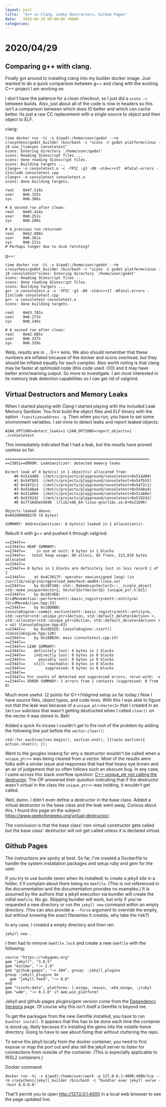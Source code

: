```yaml
---
layout: post
title:  "G++ vs Clang, Leaky Destructors, Github Pages"
date:   2020-04-29 00:00:00 +0000
categories:
---
```


# 2020/04/29

## Comparing g++ with clang.

Finally got around to installing clang into my builder docker image. Just wanted to do a quick comparison between g++ and clang with the existing C++ project I am working on.

I don't have the patience for a clean checkout, so I just did a `scons -c` between builds. Also, just about all of the code is now in headers so this isn't a comparison between which does IO better and which can cache better. Its just a raw CC replacement with a single source to object and then object to ELF.

clang:

```
time docker run -ti -v $(pwd):/home/user/godot --rm crazychenz/godot_builder /bin/bash -c "scons -C godot platform=linux -j8 use_llvm=yes consoletest"
scons: Entering directory `/home/user/godot'
scons: Reading SConscript files ...
scons: done reading SConscript files.
scons: Building targets ...
clang++ -o consoletest.o -c -fPIC -g3 -O0 -std=c++17 -Wfatal-errors -Iinclude consoletest.cpp
clang++ -o consoletest consoletest.o
scons: done building targets.

real    0m47.518s
user    0m0.155s
sys     0m0.386s

# A second run after clean:
real    0m45.414s
user    0m0.251s
sys     0m0.266s

# A previous run returned:
real    0m52.888s
user    0m0.361s
sys     0m0.211s
# Perhaps longer due to disk fetching?
```

g++:

```
time docker run -ti -v $(pwd):/home/user/godot --rm crazychenz/godot_builder /bin/bash -c "scons -C godot platform=linux -j8 consoletest"scons: Entering directory `/home/user/godot'
scons: Reading SConscript files ...
scons: done reading SConscript files.
scons: Building targets ...
g++ -o consoletest.o -c -fPIC -g3 -O0 -std=c++17 -Wfatal-errors -Iinclude consoletest.cpp
g++ -o consoletest consoletest.o
scons: done building targets.

real    0m43.781s
user    0m0.273s
sys     0m0.246s

# A second run after clean:
real    0m42.085s
user    0m0.237s
sys     0m0.320s
```

Welp, results are in ... G++ wins. We also should remember that these numbers are inflated because of the docker and scons overhead, but they should be inflated equally for each compiler. Also worth noting is that clang may be faster at optimized code (this code used -O0) and it may have better error/warning output. So more to investigate. I am most interested in its memory leak detection capabilities so I can get rid of valgrind.

## Virtual Destructors and Memory Leaks

When I started playing with Clang I started playing with the included Leak Memory Sanitizer. You first build the object files and ELF binary with the option `-fsanitize=address -g`. Then when you run, you have to set some environment variables. I set mine to detect leaks and report leaked objects:

```
ASAN_OPTIONS=detect_leaks=1 LSAN_OPTIONS=report_objects=1 ./consoletest
```

This immediately indicated that I had a leak, but the results have proved useless so far:

```
=================================================================
==23851==ERROR: LeakSanitizer: detected memory leaks

Direct leak of 8 byte(s) in 1 object(s) allocated from:
    #0 0x514d00  (/mnt/c/projects/playground/consoletest+0x514d00)
    #1 0x54fb55  (/mnt/c/projects/playground/consoletest+0x54fb55)
    #2 0x54f2c1  (/mnt/c/projects/playground/consoletest+0x54f2c1)
    #3 0x5548a4  (/mnt/c/projects/playground/consoletest+0x5548a4)
    #4 0x51a60e  (/mnt/c/projects/playground/consoletest+0x51a60e)
    #5 0x519242  (/mnt/c/projects/playground/consoletest+0x519242)
    #6 0x7f16dbe54b96  (/lib/x86_64-linux-gnu/libc.so.6+0x21b96)

Objects leaked above:
0x602000000270 (8 bytes)

SUMMARY: AddressSanitizer: 8 byte(s) leaked in 1 allocation(s).
```

Rebuilt it with g++ and pushed it through valgrind:

```
==23447== 
==23447== HEAP SUMMARY:
==23447==     in use at exit: 8 bytes in 1 blocks
==23447==   total heap usage: 86 allocs, 85 frees, 212,016 bytes allocated
==23447== 
==23447== 8 bytes in 1 blocks are definitely lost in loss record 1 of 1
==23447==    at 0x4C3017F: operator new(unsigned long) (in /usr/lib/valgrind/vgpreload_memcheck-amd64-linux.so)
==23447==    by 0x10F3A6: std::_MakeUniq<Vector2>::__single_object std::make_unique<Vector2, Vector2&>(Vector2&) (unique_ptr.h:821)
==23447==    by 0x10C4EB: GridMoveAction::perform(entt::basic_registry<entt::entity>&) (GridMoveAction.hpp:33)
==23447==    by 0x10D8BB: ConsoleEngine::commit_xaction(entt::basic_registry<entt::entity>&, std::vector<std::unique_ptr<IAction, std::default_delete<IAction> >, std::allocator<std::unique_ptr<IAction, std::default_delete<IAction> > > >&) (ConsoleEngine.hpp:63)
==23447==    by 0x10E92E: ConsoleEngine::start() (ConsoleEngine.hpp:120)
==23447==    by 0x10BB36: main (consoletest.cpp:14)
==23447== 
==23447== LEAK SUMMARY:
==23447==    definitely lost: 8 bytes in 1 blocks
==23447==    indirectly lost: 0 bytes in 0 blocks
==23447==      possibly lost: 0 bytes in 0 blocks
==23447==    still reachable: 0 bytes in 0 blocks
==23447==         suppressed: 0 bytes in 0 blocks
==23447== 
==23447== For counts of detected and suppressed errors, rerun with: -v
==23447== ERROR SUMMARY: 1 errors from 1 contexts (suppressed: 0 from 0)
```

Much more useful. (2 points for G++/Valgrind setup so far today.) Now I have source files, object types, and code lines. With this I was able to figure out that the leak was because of a `unique_ptr<Vector2>` that I created in an `IAction` subclass that wasn't getting destructed when I called `clear()` on the vector it was stored in. Bah!

Added a quick fix incase I couldn't get to the root of the problem by adding the following line just before the `vector:clear()`:

```
std::for_each(xaction.begin(), xaction.end(), [](auto &action){ action.reset(); });
```

Went to the googles looking for why a destructor wouldn't be called when a `unique_ptr<>` was being cleared from a vector. Most of the results were folks with a similar issue and responses that had that heavy eye brown and an air of judgement that so often follows such an obscure bug. In any case, I came across this stack overflow question: [C++ unique_ptr not calling the destructor](https://stackoverflow.com/questions/18345660/c-unique-ptr-not-calling-the-destructor). The OP answered their question indicating that if the destructor wasn't virtual in the class the `unique_ptr<>` was holding, it wouldn't get called. 

Well, damn. I didn't even define a destructor in the base class. Added a virtual destructor in the base class and the leak went away. Curious about this, I found this page on the subject: https://www.geeksforgeeks.org/virtual-destructor/. 

The conclusion is that the base class' non-virtual constructor gets called but the base class' destructor will not get called unless it is declared virtual. 

## Github Pages

The instructions are spotty at best. So far, I've created a Dockerfile to handle the system installation packages and setup ruby and gem for the user.

If you try to use bundle (even when its installed) to create a jekyll site in a folder, it'll complain about there being no `Gemfile`. (This is not referenced in the documentation and the documentation provides no examples.) It is assumed by the authors that a jekyll execution via bundler will create the initial `Gemfile`. No go. Skipping bundler will work, but only if you've requested a new directory or run the `jekyll new` command within an empty directory. (You can also provide a `--force` argument to override the empty, but without knowing the exact filenames it creates, why take the risk?)

In any case, I created a empty directory and then ran:

```
jekyll new .
```

I then had to remove `Gemfile.lock` and create a new `Gemfile` with the following:

```
source "https://rubygems.org"
gem "jekyll", "3.8.5"
gem "minima", "~> 2.0"
gem "github-pages", "~> 204", group: :jekyll_plugins
group :jekyll_plugins do
  gem "jekyll-feed", "~> 0.6"
end
gem "tzinfo-data", platforms: [:mingw, :mswin, :x64_mingw, :jruby]
gem "wdm", "~> 0.1.0" if Gem.win_platform?
```

Jekyll and github-pages plugins/gem version come from the [Dependency Versions](https://pages.github.com/versions/) page. Of course why this isn't itself a Gemfile is beyond me.

To get the packages from the new Gemfile installed, you have to run `bundler install`. It appears that this has to be done each time the container is stood up,  likely because it's installing the gems into the volatile home directory. Going to have to see about fixing that without cluttering the repo.

To serve the jekyll locally from the docker container, you need to first expose or map the port out and also tell the jekyll server to listen for connections from outside of the container. (This is especially applicable to WSL2 containers.)

Docker command:

```
docker run -ti -v $(pwd):/home/user/work -p 127.0.0.1:4000:4000/tcp --rm crazychenz/jekyll_builder /bin/bash -c "bundler exec jekyll serve --host 0.0.0.0"
```

That'll permit you to open http://127.0.0.1:4000 in a local web browser to see the page updated live.

